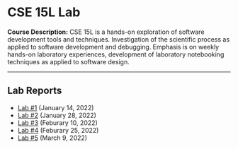 # CSE 15L Lab
**Course Description:** CSE 15L is a hands-on exploration of software development tools and techniques. Investigation of the scientific process as applied to software development and debugging. Emphasis is on weekly hands-on laboratory experiences, development of laboratory notebooking techniques as applied to software design.

***

## Lab Reports
* [Lab #1](./lab-report-1-week-2.html) (January 14, 2022)
* [Lab #2](./lab-report-2-week-4.html) (January 28, 2022)
* [Lab #3](./lab-report-5-week-6.html) (Feburary 10, 2022)
* [Lab #4](./lab-report-7-week-8.html) (Feburary 25, 2022)
* [Lab #5](./lab-report-9-week-10.html) (March 9, 2022)
